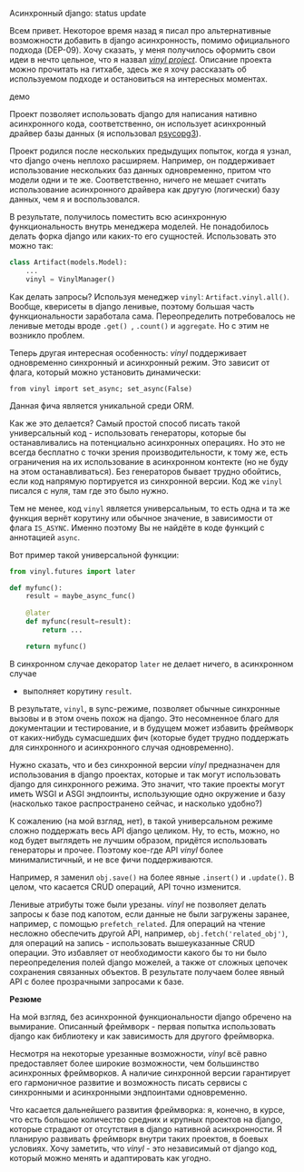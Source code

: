 Асинхронный django: status update

Всем привет. Некоторое время назад я писал про альтернативные 
возможности добавить в django асинхронность, помимо официального подхода 
(DEP-09). Хочу сказать, у меня получилось оформить свои идеи в нечто цельное, что 
я назвал [*vinyl project*](https://github.com/pwtail/vinyl). 
Описание проекта можно прочитать на гитхабе, здесь же я хочу рассказать об 
используемом подходе и остановиться на интересных моментах.

демо

Проект позволяет использовать django для написания нативно асинхронного кода,
соответственно, он использует асинхронный драйвер базы данных (я использовал 
[psycopg3](https://www.psycopg.org/psycopg3/)).

Проект родился после нескольких предыдущих попыток, когда я узнал, что 
django очень неплохо расширяем. Например, он поддерживает использование 
нескольких баз данных одновременно, притом что модели одни и те же. 
Соответственно, ничего не мешает считать использование асинхронного драйвера 
как другую (логически) базу данных, чем я и воспользовался.

В результате, получилось поместить всю асинхронную функциональность внутрь 
менеджера моделей. Не понадобилось делать форка django или каких-то его 
сущностей. Использовать это можно так:

```python
class Artifact(models.Model):
    ...
    vinyl = VinylManager()
```

Как делать запросы? Используя менеджер `vinyl`: `Artifact.vinyl.all()`. 
Вообще, кверисеты в django ленивые, поэтому большая часть функциональности 
заработала сама. Переопределить потребовалось не ленивые методы вроде `.get()
`, `.count()` и `aggregate`. Но с этим не возникло проблем.

Теперь другая интересная особенность: *vinyl* поддерживает одновременно 
синхронный и асинхронный режим. Это зависит от флага, который можно 
установить динамически:

`from vinyl import set_async; set_async(False)`

Данная фича является уникальной среди ORM.

Как же это делается? Самый простой способ писать такой универсальный код - 
использовать генераторы, которые бы останавливались на потенциально 
асинхронных операциях. Но это не всегда бесплатно с точки зрения 
производительности, к тому же, есть ограничения на их использование в 
асинхронном контекте (но не буду на этом останавливаться). Без генераторов 
бывает трудно обойтись, если код напрямую портируется из синхронной версии. 
Код же `vinyl` писался с нуля, там где это было нужно.

Тем не менее, код `vinyl` является универсальным, то есть одна и та же 
функция вернёт корутину или обычное значение, в зависимости от флага 
`IS_ASYNC`. Именно поэтому Вы не найдёте в коде функций с аннотацией `async`.

Вот пример такой универсальной функции:

```python
from vinyl.futures import later

def myfunc():
    result = maybe_async_func()
    
    @later
    def myfunc(result=result):
        return ...

    return myfunc()

```

В синхронном случае декоратор `later` не делает ничего, в асинхронном случае 
- выполняет корутину `result`.

В результате, `vinyl`, в sync-режиме, позволяет обычные синхронные вызовы и 
в этом очень похож на django. Это несомненное благо для документации и 
тестирование, и в будущем может избавить фреймворк от каких-нибудь 
сумасшедших фич (которые будет трудно поддержать для синхронного и 
асинхронного случая одновременно).

Нужно сказать, что и без синхронной версии *vinyl* предназначен для 
использования в django проектах, которые и так могут использовать django для 
синхронного режима. Это значит, что такие проекты могут иметь WSGI и ASGI 
эндпоинты, использующие одно окружение и базу (насколько такое 
распространено сейчас, и насколько удобно?)


К сожалению (на мой взгляд, нет), в такой универсальном режиме сложно 
поддержать весь API django целиком. Ну, то есть, можно, но код будет 
выглядеть не лучшим образом, придётся использовать генераторы и прочее. 
Поэтому кое-где API *vinyl* более минималистичный, и не все фичи поддерживаются.

Например, я заменил `obj.save()` на более явные `.insert()` и `.update()`. В 
целом, что касается CRUD операций, API точно изменится.

Ленивые атрибуты тоже были урезаны. *vinyl* не позволяет делать запросы к базе 
под 
капотом, если данные не были загружены заранее, например, с помощью 
`prefetch_related`. Для операций на чтение несложно обеспечить другой 
API, например, `obj.fetch('related_obj')`, для операций на запись - использовать
вышеуказанные CRUD операции. Это избавляет от необходимости какого бы то ни 
было переопределения полей django можелей, а также от сложных цепочек 
сохранения связанных объектов. В результате получаем более явный API с 
более прозрачными запросами к базе.

**Резюме**

На мой взгляд, без асинхронной функциональности django обречено на вымирание.
Описанный фреймворк - первая попытка использовать django как библиотеку и 
как зависимость для другого фреймворка.

Несмотря на некоторые урезанные возможности, *vinyl* всё равно предоставляет 
более широкие возможности, чем большинство асинхронных фреймворков. А 
наличие синхронной версии гарантирует его гармоничное развитие и возможность 
писать сервисы с синхронными и асинхронными эндпоинтами одновременно.

Что касается дальнейшего развития фреймворка: я, конечно, в курсе, что есть 
большое 
количество средних и крупных проектов на django, которые страдают от 
отсутствия в django нативной асинхронности. Я планирую развивать фреймворк 
внутри таких проектов, в боевых условиях. Хочу заметить, что *vinyl* - это 
независимый от django код, который можно менять и адаптировать как угодно.